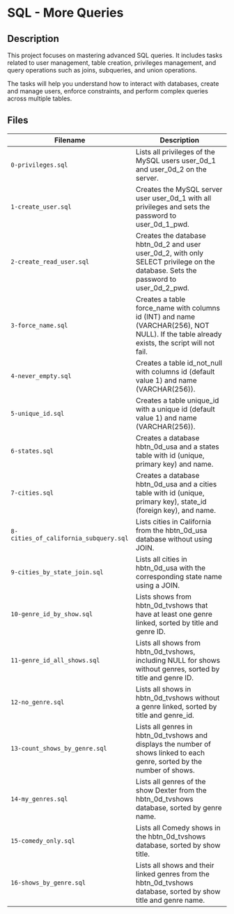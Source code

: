 # SQL - More Queries

## Description
This project focuses on mastering advanced SQL queries. It includes tasks related to user management, table creation, privileges management, and query operations such as joins, subqueries, and union operations.

The tasks will help you understand how to interact with databases, create and manage users, enforce constraints, and perform complex queries across multiple tables.

## Files

| Filename | Description |
|----------|------------|
| `0-privileges.sql` | Lists all privileges of the MySQL users user_0d_1 and user_0d_2 on the server. |
| `1-create_user.sql` | Creates the MySQL server user user_0d_1 with all privileges and sets the password to user_0d_1_pwd. |
| `2-create_read_user.sql` | Creates the database hbtn_0d_2 and user user_0d_2, with only SELECT privilege on the database. Sets the password to user_0d_2_pwd. |
| `3-force_name.sql` | Creates a table force_name with columns id (INT) and name (VARCHAR(256), NOT NULL). If the table already exists, the script will not fail. |
| `4-never_empty.sql` | Creates a table id_not_null with columns id (default value 1) and name (VARCHAR(256)). |
| `5-unique_id.sql` | Creates a table unique_id with a unique id (default value 1) and name (VARCHAR(256)). |
| `6-states.sql` | Creates a database hbtn_0d_usa and a states table with id (unique, primary key) and name. |
| `7-cities.sql` | Creates a database hbtn_0d_usa and a cities table with id (unique, primary key), state_id (foreign key), and name. |
| `8-cities_of_california_subquery.sql` | Lists cities in California from the hbtn_0d_usa database without using JOIN. |
| `9-cities_by_state_join.sql` | Lists all cities in hbtn_0d_usa with the corresponding state name using a JOIN. |
| `10-genre_id_by_show.sql` | Lists shows from hbtn_0d_tvshows that have at least one genre linked, sorted by title and genre ID. |
| `11-genre_id_all_shows.sql` | Lists all shows from hbtn_0d_tvshows, including NULL for shows without genres, sorted by title and genre ID. |
| `12-no_genre.sql` | Lists all shows in hbtn_0d_tvshows without a genre linked, sorted by title and genre_id. |
| `13-count_shows_by_genre.sql` | Lists all genres in hbtn_0d_tvshows and displays the number of shows linked to each genre, sorted by the number of shows. |
| `14-my_genres.sql` | Lists all genres of the show Dexter from the hbtn_0d_tvshows database, sorted by genre name. |
| `15-comedy_only.sql` | Lists all Comedy shows in the hbtn_0d_tvshows database, sorted by show title. |
| `16-shows_by_genre.sql` | Lists all shows and their linked genres from the hbtn_0d_tvshows database, sorted by show title and genre name. |